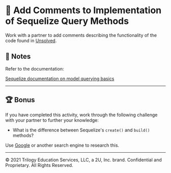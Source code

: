 # 📐 Add Comments to Implementation of Sequelize Query Methods

Work with a partner to add comments describing the functionality of the code found in [Unsolved](./Unsolved/routes/api/bookRoutes.js).

## 📝 Notes

Refer to the documentation: 

[Sequelize documentation on model querying basics](https://sequelize.org/master/manual/model-querying-basics.html)

---

## 🏆 Bonus

If you have completed this activity, work through the following challenge with your partner to further your knowledge:

* What is the difference between Sequelize's `create()` and `build()` methods?

Use [Google](https://www.google.com) or another search engine to research this.

---

© 2021 Trilogy Education Services, LLC, a 2U, Inc. brand. Confidential and Proprietary. All Rights Reserved.